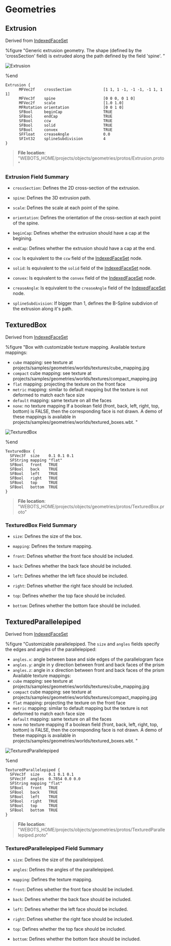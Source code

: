 # Geometries

## Extrusion

Derived from [IndexedFaceSet](../reference/indexedfaceset.md)

%figure "Generic extrusion geometry.
The shape (defined by the 'crossSection' field) is extruded along the path defined by the field 'spine'.
"

![Extrusion](images/objects/geometries/Extrusion/model.png)

%end

```
Extrusion {
      MFVec2f    crossSection              [1 1, 1 -1, -1 -1, -1 1, 1 1]   
      MFVec3f    spine                     [0 0 0, 0 1 0]                  
      MFVec2f    scale                     [1.0 1.0]                       
      MFRotation orientation               [0 0 1 0]                       
      SFBool     beginCap                  TRUE                            
      SFBool     endCap                    TRUE                            
      SFBool     ccw                       TRUE                            
      SFBool     solid                     TRUE                            
      SFBool     convex                    TRUE                            
      SFFloat    creaseAngle               0.0                             
      SFInt32    splineSubdivision         4                               
}
```

> **File location**: "WEBOTS\_HOME/projects/objects/geometries/protos/Extrusion.proto"

### Extrusion Field Summary

- `crossSection`: Defines the 2D cross-section of the extrusion.

- `spine`: Defines the 3D extrusion path.

- `scale`: Defines the scale at each point of the spine.

- `orientation`: Defines the orientation of the cross-section at each point of the spine.

- `beginCap`: Defines whether the extrusion should have a cap at the begining.

- `endCap`: Defines whether the extrusion should have a cap at the end.

- `ccw`: Is equivalent to the `ccw` field of the [IndexedFaceSet](../reference/indexedfaceset.md) node.

- `solid`: Is equivalent to the `solid` field of the [IndexedFaceSet](../reference/indexedfaceset.md) node.

- `convex`: Is equivalent to the `convex` field of the [IndexedFaceSet](../reference/indexedfaceset.md) node.

- `creaseAngle`: Is equivalent to the `creaseAngle` field of the [IndexedFaceSet](../reference/indexedfaceset.md) node.

- `splineSubdivision`: If bigger than 1, defines the B-Spline subdivion of the extrusion along it's path.

## TexturedBox

Derived from [IndexedFaceSet](../reference/indexedfaceset.md)

%figure "Box with customizable texture mapping.
Available texture mappings:
- `cube` mapping: see texture at projects/samples/geometries/worlds/textures/cube\_mapping.jpg
- `compact` cube mapping: see texture at projects/samples/geometries/worlds/textures/compact\_mapping.jpg
- `flat` mapping: projecting the texture on the front face
- `metric` mapping: similar to default mapping but the texture is not deformed to match each face size
- `default` mapping: same texture on all the faces
- `none`: no texture mapping
If a boolean field (front, back, left, right, top, bottom) is FALSE, then the corresponding face is not drawn.
A demo of these mappings is available in projects/samples/geometries/worlds/textured\_boxes.wbt.
"

![TexturedBox](images/objects/geometries/TexturedBox/model.png)

%end

```
TexturedBox {
  SFVec3f  size    0.1 0.1 0.1  
  SFString mapping "flat"       
  SFBool   front   TRUE         
  SFBool   back    TRUE         
  SFBool   left    TRUE         
  SFBool   right   TRUE         
  SFBool   top     TRUE         
  SFBool   bottom  TRUE         
}
```

> **File location**: "WEBOTS\_HOME/projects/objects/geometries/protos/TexturedBox.proto"

### TexturedBox Field Summary

- `size`: Defines the size of the box.

- `mapping`: Defines the texture mapping.

- `front`: Defines whether the front face should be included.

- `back`: Defines whether the back face should be included.

- `left`: Defines whether the left face should be included.

- `right`: Defines whether the right face should be included.

- `top`: Defines whether the top face should be included.

- `bottom`: Defines whether the bottom face should be included.

## TexturedParallelepiped

Derived from [IndexedFaceSet](../reference/indexedfaceset.md)

%figure "Customizable parallelepiped.
The `size` and `angles` fields specify the edges and angles of the parallelepiped:
- `angles.x`: angle between base and side edges of the parallelogram face
- `angles.y`: angle in y direction between front and back faces of the prism
- `angles.z`: angle in x direction between front and back faces of the prism
Available texture mappings:
- `cube` mapping: see texture at projects/samples/geometries/worlds/textures/cube\_mapping.jpg
- `compact` cube mapping: see texture at projects/samples/geometries/worlds/textures/compact\_mapping.jpg
- `flat` mapping: projecting the texture on the front face
- `metric` mapping: similar to default mapping but the texture is not deformed to match each face size
- `default` mapping: same texture on all the faces
- `none` no texture mapping
If a boolean field (front, back, left, right, top, bottom) is FALSE, then the corresponding face is not drawn.
A demo of these mappings is available in projects/samples/geometries/worlds/textured\_boxes.wbt.
"

![TexturedParallelepiped](images/objects/geometries/TexturedParallelepiped/model.png)

%end

```
TexturedParallelepiped {
  SFVec3f  size    0.1 0.1 0.1     
  SFVec3f  angles  0.7854 0.0 0.0  
  SFString mapping "flat"          
  SFBool   front   TRUE            
  SFBool   back    TRUE            
  SFBool   left    TRUE            
  SFBool   right   TRUE            
  SFBool   top     TRUE            
  SFBool   bottom  TRUE            
}
```

> **File location**: "WEBOTS\_HOME/projects/objects/geometries/protos/TexturedParallelepiped.proto"

### TexturedParallelepiped Field Summary

- `size`: Defines the size of the parallelepiped.

- `angles`: Defines the angles of the parallelepiped.

- `mapping`: Defines the texture mapping.

- `front`: Defines whether the front face should be included.

- `back`: Defines whether the back face should be included.

- `left`: Defines whether the left face should be included.

- `right`: Defines whether the right face should be included.

- `top`: Defines whether the top face should be included.

- `bottom`: Defines whether the bottom face should be included.

